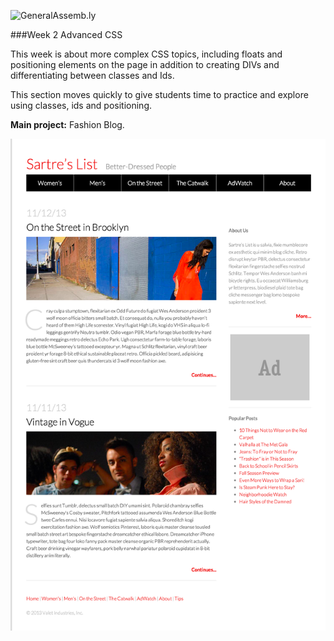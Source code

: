 ![GeneralAssemb.ly](https://github.com/generalassembly/ga-ruby-on-rails-for-devs/raw/master/images/ga.png "GeneralAssemb.ly")

###Week 2 Advanced CSS

This week is about more complex CSS topics, including floats and positioning elements on the page in addition to creating DIVs and differentiating between classes and Ids. 

This section moves quickly to give students time to practice and explore using classes, ids and positioning.

__Main project:__ Fashion Blog.

![](04_layout/starter_code/fashion_blog_part2.png)